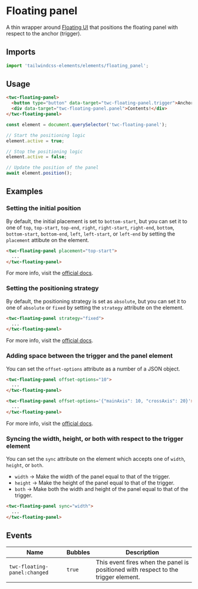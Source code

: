 # Floating panel

A thin wrapper around [Floating UI](https://floating-ui.com/) that positions the floating panel with respect to the
anchor (trigger).

## Imports

```js
import 'tailwindcss-elements/elements/floating_panel';
```

## Usage

```html
<twc-floating-panel>
  <button type="button" data-target="twc-floating-panel.trigger">Anchor</button>
  <div data-target="twc-floating-panel.panel">Contents!</div>
</twc-floating-panel>
```

```js
const element = document.querySelector('twc-floating-panel');

// Start the positioning logic
element.active = true;

// Stop the positioning logic
element.active = false;

// Update the position of the panel
await element.position();
```

## Examples

### Setting the initial position

By default, the initial placement is set to `bottom-start`, but you can set it to one of `top`, `top-start`, `top-end`,
`right`, `right-start`, `right-end`, `bottom`, `bottom-start`, `bottom-end`, `left`, `left-start`, or `left-end` by
setting the `placement` attibute on the element.

```html
<twc-floating-panel placement="top-start">
  ...
</twc-floating-panel>
```

For more info, visit the [official docs](https://floating-ui.com/docs/computePosition#placement).

### Setting the positioning strategy

By default, the positioning strategy is set as `absolute`, but you can set it to one of `absolute` or `fixed` by
setting the `strategy` attribute on the element.

```html
<twc-floating-panel strategy="fixed">
  ...
</twc-floating-panel>
```

For more info, visit the [official docs](https://floating-ui.com/docs/computeposition#strategy).

### Adding space between the trigger and the panel element

You can set the `offset-options` attribute as a number of a JSON object.

```html
<twc-floating-panel offset-options="10">
  ...
</twc-floating-panel>

<twc-floating-panel offset-options='{"mainAxis": 10, "crossAxis": 20}'>
  ...
</twc-floating-panel>
```

For more info, visit the [official docs](https://floating-ui.com/docs/offset).

### Syncing the width, height, or both with respect to the trigger element

You can set the `sync` attribute on the element which accepts one of `width`, `height`, or `both`.

- `width` -> Make the width of the panel equal to that of the trigger.
- `height` -> Make the height of the panel equal to that of the trigger.
- `both` -> Make both the width and height of the panel equal to that of the trigger.

```html
<twc-floating-panel sync="width">
  ...
</twc-floating-panel>
```

## Events

| Name                         | Bubbles   | Description                                                                        |
| ------                       | --------- | ------------                                                                       |
| `twc-floating-panel:changed` | `true`    | This event fires when the panel is positioned with respect to the trigger element. |
